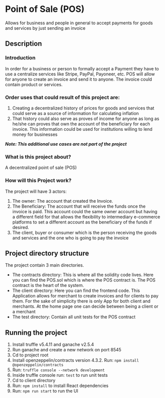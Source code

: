 # Point of Sale (POS)
Allows for business and people in general to accept payments for goods and services by just sending an invoice 

## Description
### Introduction
In order for a business or person to formally accept a Payment they have to use a centralize services like Stripe, PayPal, Payoneer, etc. POS will allow for anyone to create an invoice and send it to anyone. The invoice could contain product or services.

### Order uses that could result of this project are: 
1. Creating a decentralized history of prices for goods and services that could serve as a source of information for calculating inflation
2. That history could also serve as proves of income for anyone as long as he/she can proves that own the account of the beneficiary for each invoice. This information could be used for institutions willing to lend money for businesses

***Note: This additional use cases are not part of the project***

### What is this project about?
A decentralized point of sale (POS) 

### How will this Project work?
The project will have 3 actors:
1. The owner: The account that created the Invoice.
2. The Beneficiary: The account that will receive the funds once the invoice is paid. This account could the same owner account but having a different field for that allows the flexibility to intermediary e-commerce platforms to set a different account as the beneficiary of the funds if desired.
3. The client, buyer or consumer which is the person receiving the goods and services and the one who is going to pay the invoice 


## Project directory structure
 The project contain 3 main directories.
 * The contracts directory: This is where all the solidity code lives. Here you can find the POS.sol which is where the POS contract is. The POS contract is the heart of the system.
 * The client directory: Here you can find the frontend code. This Application allows for merchant to create invoices and for clients to pay them. For the sake of simplicity there is only App for both client and merchants. At the home page one can decide between being a client or a merchant
 * The test directory: Contain all unit tests for the POS contract

 ## Running the project
 1. Install truffle v5.4.11 and ganache v2.5.4
 2. Run ganache and create a new network on port 8545
 3. Cd to project root
 4. Install openzeppelin/contracts version 4.3.2. Run: `npm install @openzeppelin/contracts` 
 5. Run: `truffle console --network development`
 6. Inside truffle console run: `test` to run unit tests
 7. Cd to client directory
 8. Run: `npm install` to install React dependencies
 9. Run: `npm run start` to run the UI
